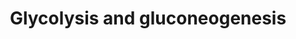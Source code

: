 ---
annotations:
- type: Pathway Ontology
  value: citric acid cycle pathway
- type: Pathway Ontology
  value: gluconeogenesis pathway
- type: Pathway Ontology
  value: glycolysis/gluconeogenesis pathway
authors:
- Kdahlquist
- MaintBot
- Susan
- N.Fidelman
- MartijnVanIersel
- Khanspers
- Thomas
- Jildau
- AlexanderPico
- Egonw
- Mkutmon
- The Herald
- MirkoBaranzini
- DeSl
- MarkAHershberger
- Ambar21
- Eweitz
description: Glycolysis is the metabolic pathway that converts glucose C6H12O6, into
  pyruvate, CH3COCOO- and H+. The free energy released in this process is used to
  form the ATP and NADH. Gluconeogenesis is a metabolic pathway that results in the
  generation of glucose from non-carbohydrate carbon substrates such as pyruvate,
  lactate, glycerol, glucogenic amino acids, and fatty acids. Description adapted
  from [http://www.wikipedia.org Wikipedia].  Proteins on this pathway have targeted
  assays available via the [https://assays.cancer.gov/available_assays?wp_id=WP534
  CPTAC Assay Portal]
last-edited: 2021-05-18
organisms:
- Homo sapiens
redirect_from:
- /index.php/Pathway:WP534
- /instance/WP534
schema-jsonld:
- '@context': https://schema.org/
  '@id': https://wikipathways.github.io/pathways/WP534.html
  '@type': Dataset
  creator:
    '@type': Organization
    name: WikiPathways
  description: Glycolysis is the metabolic pathway that converts glucose C6H12O6,
    into pyruvate, CH3COCOO- and H+. The free energy released in this process is used
    to form the ATP and NADH. Gluconeogenesis is a metabolic pathway that results
    in the generation of glucose from non-carbohydrate carbon substrates such as pyruvate,
    lactate, glycerol, glucogenic amino acids, and fatty acids. Description adapted
    from [http://www.wikipedia.org Wikipedia].  Proteins on this pathway have targeted
    assays available via the [https://assays.cancer.gov/available_assays?wp_id=WP534
    CPTAC Assay Portal]
  keywords:
  - GOT1
  - PFKM
  - ENO3
  - Glycogen metabolism
  - LDHC
  - 2P-Glycerate
  - Fructose 6P
  - PC
  - ALDOB
  - Fructose-1,6BP
  - GOT2
  - MPC1
  - LDHAL6B
  - PKLR
  - ENO2
  - PGI
  - Pyruvate
  - HK3
  - DLD
  - SLC2A5
  - MPC2
  - ENO1
  - G6PC
  - MDH1
  - ALDOA
  - LDHB
  - PGAM1
  - HK2
  - SLC2A4
  - PDHA1
  - Glucose-6P (open)
  - Malate
  - ALDOC
  - Pentose Phosphate Pathway
  - Acetyl-CoA
  - PCK1
  - TPI1
  - Aspartate
  - Glyceraldehyde 3P
  - 1,3BP-Glycerate
  - Lactate
  - SLC2A1
  - Fructose 6P (open)
  - Oxaloacetate
  - FBP2
  - SLC2A3
  - Glucose
  - SLC2A2
  - FBP1
  - DLAT
  - P-enolpyruvate
  - TCA Cycle
  - Triglyceride synthesis
  - PKM1
  - Dihydroxyacetone-P
  - GAPDH
  - PGK1
  - 3P-Glycerate
  - GPI
  - PGAM2
  - PFKP
  - HK1
  - GCK
  - MDH2
  - LDHA
  - PGK2
  - PFKL
  - Glucose-6P
  - PKM2
  license: CC0
  name: Glycolysis and gluconeogenesis
seo: CreativeWork
title: Glycolysis and gluconeogenesis
wpid: WP534
---